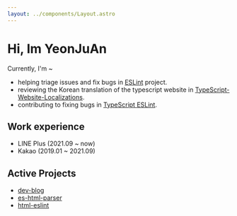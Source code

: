 ```yaml
---
layout: ../components/Layout.astro
---
```


# Hi, Im YeonJuAn

Currently, I'm ~
- helping triage issues and fix bugs in [ESLint](https://github.com/eslint/eslint) project.
- reviewing the Korean translation of the typescript website in [TypeScript-Website-Localizations](https://github.com/microsoft/TypeScript-Website-Localizations).
- contributing to fixing bugs in [TypeScript ESLint](https://github.com/typescript-eslint/typescript-eslint).

## Work experience

- LINE Plus (2021.09 ~ now)
- Kakao (2019.01 ~ 2021.09)

## Active Projects
- [dev-blog](https://github.com/yeonjuan/dev-blog) 
- [es-html-parser](https://github.com/yeonjuan/es-html-parser)
- [html-eslint](https://github.com/yeonjuan/html-eslint)
